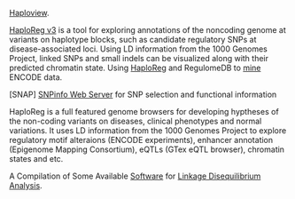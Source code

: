 [Haploview](http://www.broadinstitute.org/haploview/haploview). 

[HaploReg v3](http://www.broadinstitute.org/mammals/haploreg/haploreg_v3.php) is a tool for exploring annotations of the noncoding genome at variants on haplotype blocks, such as candidate regulatory SNPs at disease-associated loci. Using LD information from the 1000 Genomes Project, 
linked SNPs and small indels can be visualized along with their predicted chromatin state.
Using [HaploReg](http://nar.oxfordjournals.org/content/40/D1/D930.full) and RegulomeDB to [mine](http://www.genome.gov/Pages/Research/ENCODE/ASHG_2013_Using_HaploReg_RegulomeDB_to_Mine_ENCODE_Data.pdf) ENCODE data.

[SNAP]
[SNPinfo Web Server](http://snpinfo.niehs.nih.gov/) for SNP selection and functional information

HaploReg is a full featured genome browsers for developing hyptheses of the non-coding variants on diseases, clinical phenotypes and normal variations. It uses LD information from the 1000 Genomes Project to explore regulatory motif alteraions (ENCODE experiments), enhancer annotation (Epigenome Mapping Consortium), eQTLs (GTex eQTL browser), chromatin states and etc.

A Compilation of Some Available [Software](http://www.genes.org.uk/software/LD-software.shtml) for [Linkage Disequilibrium Analysis](https://www.biostars.org/p/2909/).
